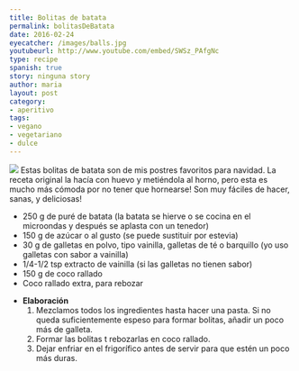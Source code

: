 ```yaml
---
title: Bolitas de batata
permalink: bolitasDeBatata
date: 2016-02-24
eyecatcher: /images/balls.jpg
youtubeurl: http://www.youtube.com/embed/SWSz_PAfgNc
type: recipe
spanish: true
story: ninguna story
author: maria
layout: post
category: 
- aperitivo
tags: 
- vegano
- vegetariano
- dulce
---
```

<img src="https://farm1.staticflickr.com/445/31326288430_3bfa0aca42_o_d.jpg" />
Estas bolitas de batata son de mis postres favoritos para navidad. La receta original la hacía con huevo y metiéndola al horno, pero esta es mucho más cómoda por no tener que hornearse!
Son muy fáciles de hacer, sanas, y deliciosas!

<ul>
  <li>250 g de puré de batata (la batata se hierve o se cocina en el microondas y después se aplasta con un tenedor)</li>
  <li>150 g de azúcar o al gusto (se puede sustituir por estevia)</li>
  <li>30 g de galletas en polvo, tipo vainilla, galletas de té o barquillo (yo uso galletas con sabor a vainilla)</li>
  <li>1/4-1/2 tsp extracto de vainilla (si las galletas no tienen sabor)</li>
  <li>150 g de coco rallado</li>
  <li>Coco rallado extra, para rebozar</li>
</ul>
  
* **Elaboración**
  1. Mezclamos todos los ingredientes hasta hacer una pasta. Si no queda suficientemente espeso para formar bolitas, añadir un poco más de galleta.
  2. Formar las bolitas t rebozarlas en coco rallado.
  3. Dejar enfriar en el frigorífico antes de servir para que estén un poco más duras.

